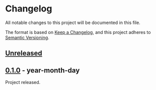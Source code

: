 # Changelog
All notable changes to this project will be documented in this file.

The format is based on [Keep a Changelog](https://keepachangelog.com/en/1.0.0/),
and this project adheres to [Semantic Versioning](https://semver.org/spec/v2.0.0.html).

## [Unreleased]

<!-- ## [1.0.1] - 2021-04-11
### Added
- tests for the scraping functions were added
- linting via pre-commit added (flake 8, autopep8)
- CI added: testing and codecov reporting
- CD added: automatic Github release, publishing to Docker and deployment on heroku

### Changed
- selecting spoken languages on repositories was fixed
- lxml dependency was updated to fix security issue -->

## [0.1.0] - year-month-day

Project released.

[Unreleased]: https://github.com/NiklasTiede/covid19pyclient/compare/v0.1.0...HEAD
[0.1.0]: https://github.com/NiklasTiede/covid19pyclient/releases/tag/v0.1.0
